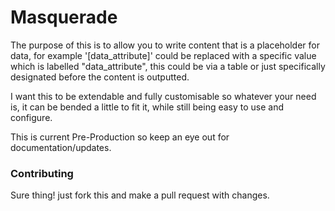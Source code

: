 Masquerade
==========

The purpose of this is to allow you to write content that is a placeholder for data, for example '[data_attribute]' could be replaced with a specific value which is labelled "data_attribute", this could be via a table or just specifically designated before the content is outputted. 

I want this to be extendable and fully customisable so whatever your need is, it can be bended a little to fit it, while still being easy to use and configure. 

This is current Pre-Production so keep an eye out for documentation/updates.

### Contributing

Sure thing! just fork this and make a pull request with changes.
